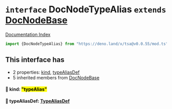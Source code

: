 # `interface` DocNodeTypeAlias `extends` [DocNodeBase](../private.interface.DocNodeBase/README.md)

[Documentation Index](../README.md)

```ts
import {DocNodeTypeAlias} from "https://deno.land/x/tsa@v0.0.55/mod.ts"
```

## This interface has

- 2 properties:
[kind](#-kind-typealias),
[typeAliasDef](#-typealiasdef-typealiasdef)
- 5 inherited members from [DocNodeBase](../private.interface.DocNodeBase/README.md)


#### 📄 kind: <mark>"typeAlias"</mark>



#### 📄 typeAliasDef: [TypeAliasDef](../interface.TypeAliasDef/README.md)



